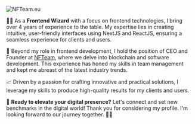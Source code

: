 ![NFTeam.eu](https://i.imgur.com/J2uNQmX.png)

👨‍💻 As a **Frontend Wizard** with a focus on frontend technologies, I bring over 4 years of experience to the table. My expertise lies in creating intuitive, user-friendly interfaces using NextJS and ReactJS, ensuring a seamless experience for clients and users.

💼 Beyond my role in frontend development, I hold the position of CEO and Founder at <a href="https://nfteam.eu" target="_b">NFTeam</a>, where we delve into blockchain and software development. This experience has honed my skills in team management and kept me abreast of the latest industry trends.

📈 Driven by a passion for crafting innovative and practical solutions, I leverage my skills to produce high-quality results for my clients and users.

🚀 **Ready to elevate your digital presence?** Let's connect and set new benchmarks in the digital world! Thank you for considering my profile. I'm looking forward to our journey together. 🌌🌟
